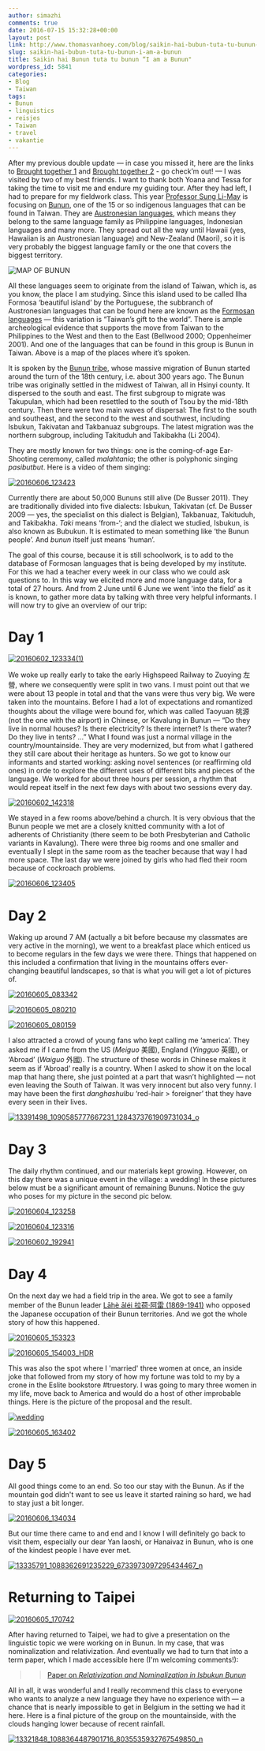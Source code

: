 ```yaml
---
author: simazhi
comments: true
date: 2016-07-15 15:32:28+00:00
layout: post
link: http://www.thomasvanhoey.com/blog/saikin-hai-bubun-tuta-tu-bunun-i-am-a-bunun
slug: saikin-hai-bubun-tuta-tu-bunun-i-am-a-bunun
title: Saikin hai Bunun tuta tu bunun “I am a Bunun"
wordpress_id: 5841
categories:
- Blog
- Taiwan
tags:
- Bunun
- linguistics
- reisjes
- Taiwan
- travel
- vakantie
---
```


After my previous double update — in case you missed it, here are the links to [Brought together 1](http://www.thomasvanhoey.com/belgie/brought-together-1) and [Brought together 2](http://www.thomasvanhoey.com/blog/brought-together-2) - go check’m out! — I was visited by two of my best friends. I want to thank both Yoana and Tessa for taking the time to visit me and endure my guiding tour. After they had left, I had to prepare for my fieldwork class. This year [Professor Sung Li-May](http://homepage.ntu.edu.tw/~gilntu/Faculty/Li-May_Sung.html) is focusing on [Bunun](https://en.wikipedia.org/wiki/Bunun_language), one of the 15 or so indigenous languages that can be found in Taiwan. They are [Austronesian languages](https://en.wikipedia.org/wiki/Austronesian_languages), which means they belong to the same language family as Philippine languages, Indonesian languages and many more. They spread out all the way until Hawaii (yes, Hawaiian is an Austronesian language) and New-Zealand (Maori), so it is very probably the biggest language family or the one that covers the biggest territory.





![MAP OF BUNUN](https://upload.wikimedia.org/wikipedia/commons/b/bf/Formosan_languages_2008.png)





All these languages seem to originate from the island of Taiwan, which is, as you know, the place I am studying. Since this island used to be called Ilha Formosa ‘beautiful island’ by the Portuguese, the subbranch of Austronesian languages that can be found here are known as the [Formosan languages](https://en.wikipedia.org/wiki/Formosan_languages) — this variation is “Taiwan’s gift to the world”. There is ample archeological evidence that supports the move from Taiwan to the Philippines to the West and then to the East (Bellwood 2000; Oppenheimer 2001). And one of the languages that can be found in this group is Bunun in Taiwan. Above is a map of the places where it’s spoken.





It is spoken by the [Bunun tribe](https://en.wikipedia.org/wiki/Bunun_people), whose massive migration of Bunun started around the turn of the 18th century, i.e. about 300 years ago. The Bunun tribe was originally settled in the midwest of Taiwan, all in Hsinyi county. It dispersed to the south and east. The first subgroup to migrate was Takupulan, which had been resettled to the south of Tsou by the mid-18th century. Then there were two main waves of dispersal: The first to the south and southeast, and the second to the west and southwest, including Isbukun, Takivatan and Takbanuaz subgroups. The latest migration was the northern subgroup, including Takituduh and Takibakha (Li 2004).





They are mostly known for two things: one is the coming-of-age Ear-Shooting ceremony, called _malahtania_; the other is polyphonic singing _pasibutbut_. Here is a video of them singing:







[![20160606_123423](https://c1.staticflickr.com/8/7436/27560967736_4c920f9bbc_z.jpg)](https://www.flickr.com/photos/86097314@N03/27560967736/in/album-72157670400401671/)





Currently there are about 50,000 Bununs still alive (De Busser 2011). They are traditionally divided into five dialects: Isbukun, Takivatan (cf. De Busser 2009 — yes, the specialist on this dialect is Belgian), Takbanuaz, Takituduh, and Takibakha. _Taki_ means ‘from-‘; and the dialect we studied, Isbukun, is also known as Bubukun. It is estimated to mean something like ‘the Bunun people’. And _bunun_ itself just means ‘human’.





The goal of this course, because it is still schoolwork, is to add to the database of Formosan languages that is being developed by my institute. For this we had a teacher every week in our class who we could ask questions to. In this way we elicited more and more language data, for a total of 27 hours. And from 2 June until 6 June we went 'into the field’ as it is known, to gather more data by talking with three very helpful informants. I will now try to give an overview of our trip:





# Day 1





[![20160602_123334(1)](https://c1.staticflickr.com/8/7339/27495950152_71b59523c0_z.jpg)](https://www.flickr.com/photos/86097314@N03/27495950152/in/album-72157670400401671/)





We woke up really early to take the early Highspeed Railway to Zuoying 左營, where we consequently were split in two vans. I must point out that we were about 13 people in total and that the vans were thus very big. We were taken into the mountains. Before I had a lot of expectations and romantized thoughts about the village were bound for, which was called Taoyuan 桃源 (not the one with the airport) in Chinese, or Kavalung in Bunun — “Do they live in normal houses? Is there electricity? Is there internet? Is there water? Do they live in tents? …” What I found was just a normal village in the country/mountainside. They are very modernized, but from what I gathered they still care about their heritage as hunters. So we got to know our informants and started working: asking novel sentences (or reaffirming old ones) in orde to explore the different uses of different bits and pieces of the language. We worked for about three hours per session, a rhythm that would repeat itself in the next few days with about two sessions every day.





[![20160602_142318](https://c7.staticflickr.com/8/7633/27561058366_f9e14d2590_z.jpg)](https://www.flickr.com/photos/86097314@N03/27561058366/in/album-72157670400401671/)





We stayed in a few rooms above/behind a church. It is very obvious that the Bunun people we met are a closely knitted community with a lot of adherents of Christianity (there seem to be both Presbyterian and Catholic variants in Kavalung). There were three big rooms and one smaller and eventually I slept in the same room as the teacher because that way I had more space. The last day we were joined by girls who had fled their room because of cockroach problems.





[![20160606_123405](https://c5.staticflickr.com/8/7340/27318061980_3b6ace82e5_z.jpg)](https://www.flickr.com/photos/86097314@N03/27318061980/in/album-72157670400401671/)





# Day 2





Waking up around 7 AM (actually a bit before because my classmates are very active in the morning), we went to a breakfast place which enticed us to become regulars in the few days we were there. Things that happened on this included a confirmation that living in the mountains offers ever-changing beautiful landscapes, so that is what you will get a lot of pictures of.





[![20160605_083342](https://c5.staticflickr.com/8/7501/27318099060_d205e06ac1_z.jpg)](https://www.flickr.com/photos/86097314@N03/27318099060/in/album-72157670400401671/)





[![20160605_080210](https://c7.staticflickr.com/8/7536/27318104110_9c27031535_z.jpg)](https://www.flickr.com/photos/86097314@N03/27318104110/in/album-72157670400401671/)





[![20160605_080159](https://c5.staticflickr.com/8/7564/27318119820_63181229b8_z.jpg)](https://www.flickr.com/photos/86097314@N03/27318119820/in/album-72157670400401671/)





I also attracted a crowd of young fans who kept calling me ‘america’. They asked me if I came from the US (_Meiguo_ 美國), England (_Yingguo_ 英國), or ‘Abroad’ (_Waiguo_ 外國). The structure of these words in Chinese makes it seem as if ‘Abroad’ really is a country. When I asked to show it on the local map that hang there, she just pointed at a part that wasn’t highlighted — not even leaving the South of Taiwan. It was very innocent but also very funny. I may have been the first _danghashulbu_ ‘red-hair > foreigner’ that they have every seen in their lives.





[![13391498_1090585777667231_1284373761909731034_o](https://c1.staticflickr.com/8/7747/27581569776_b6d6ebc219_z.jpg)](https://www.flickr.com/photos/86097314@N03/27581569776/in/album-72157670400401671/)





# Day 3





The daily rhythm continued, and our materials kept growing. However, on this day there was a unique event in the village: a wedding! In these pictures below must be a significant amount of remaining Bununs. Notice the guy who poses for my picture in the second pic below.





[![20160604_123258](https://c5.staticflickr.com/8/7295/27318128780_a34e90125e_z.jpg)](https://www.flickr.com/photos/86097314@N03/27318128780/in/album-72157670400401671/)





[![20160604_123316](https://c8.staticflickr.com/8/7379/26986329943_2357a553a7_z.jpg)](https://www.flickr.com/photos/86097314@N03/26986329943/in/album-72157670400401671/)





[![20160602_192941](https://c8.staticflickr.com/8/7456/27595148335_25627a9f38_z.jpg)](https://www.flickr.com/photos/86097314@N03/27595148335/in/album-72157670400401671/)





# Day 4





On the next day we had a field trip in the area. We got to see a family member of the Bunun leader [Lāhè āléi 拉荷·阿雷 (1869-1941)](https://zh.wikipedia.org/wiki/%E6%8B%89%E8%8D%B7%C2%B7%E9%98%BF%E9%9B%B7) who opposed the Japanese occupation of their Bunun territories. And we got the whole story of how this happened.





[![20160605_153323](https://c8.staticflickr.com/8/7302/27522470271_17c674326b_z.jpg)](https://www.flickr.com/photos/86097314@N03/27522470271/in/album-72157670400401671/)





[![20160605_154003_HDR](https://c7.staticflickr.com/8/7179/27560997086_72f9e74489_z.jpg)](https://www.flickr.com/photos/86097314@N03/27560997086/in/album-72157670400401671/)





This was also the spot where I 'married' three women at once, an inside joke that followed from my story of how my fortune was told to my by a crone in the Eslite bookstore #truestory. I was going to mary three women in my life, move back to America and would do a host of other improbable things. Here is the picture of the proposal and the result.





[![wedding](https://c7.staticflickr.com/9/8602/28042947990_192ea0621d_z.jpg)](https://www.flickr.com/photos/86097314@N03/28042947990/in/album-72157670400401671/)





[![20160605_163402](https://c1.staticflickr.com/8/7382/26984907104_999e5677aa_z.jpg)](https://www.flickr.com/photos/86097314@N03/26984907104/in/album-72157670400401671/)





# Day 5





All good things come to an end. So too our stay with the Bunun. As if the mountain god didn't want to see us leave it started raining so hard, we had to stay just a bit longer.





[![20160606_134034](https://c5.staticflickr.com/8/7336/27495833652_455f69a75a_z.jpg)](https://www.flickr.com/photos/86097314@N03/27495833652/in/album-72157670400401671/)





But our time there came to and end and I know I will definitely go back to visit them, especially our dear Yan laoshi, or Hanaivaz in Bunun, who is one of the kindest people I have ever met.





[![13335791_1088362691235229_6733973097295434467_n](https://c1.staticflickr.com/8/7440/27581568936_b80c9bd3d6_z.jpg)](https://www.flickr.com/photos/86097314@N03/27581568936/in/album-72157670400401671/)





# Returning to Taipei





[![20160605_170742](https://c6.staticflickr.com/8/7439/27595082325_4cb8ab1324_z.jpg)](https://www.flickr.com/photos/86097314@N03/27595082325/in/album-72157670400401671/)





After having returned to Taipei, we had to give a presentation on the linguistic topic we were working on in Bunun. In my case, that was nominalization and relativization. And eventually we had to turn that into a term paper, which I made accessible here (I'm welcoming comments!):





<blockquote>
  
> 
> [Paper on _Relativization and Nominalization in Isbukun Bunun_](https://www.academia.edu/26868670/Relativization_and_Nominalization_in_Isbukun_Bunun)
> 
> 
</blockquote>





All in all, it was wonderful and I really recommend this class to everyone who wants to analyze a new language they have no experience with — a chance that is nearly impossible to get in Belgium in the setting we had it here. Here is a final picture of the group on the mountainside, with the clouds hanging lower because of recent rainfall.





[![13321848_1088364487901716_8035535932767549850_n](https://c5.staticflickr.com/8/7344/27581568436_9b64219eae_z.jpg)](https://www.flickr.com/photos/86097314@N03/27581568436/in/album-72157670400401671/)



